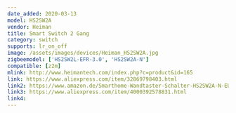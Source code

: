 ```yaml
---
date_added: 2020-03-13
model: HS2SW2A
vendor: Heiman
title: Smart Switch 2 Gang
category: switch
supports: lr_on_off
image: /assets/images/devices/Heiman_HS2SW2A.jpg
zigbeemodel: ['HS2SW2L-EFR-3.0', 'HS2SW2A-N']
compatible: [z2m]
mlink: http://www.heimantech.com/index.php?c=product&id=165
link: https://www.aliexpress.com/item/32869798403.html
link2: https://www.amazon.de/Smarthome-Wandtaster-Schalter-HS2SW2A-N-EU-kompatibel/dp/B0793P9D1D
link3: https://www.aliexpress.com/item/4000392578831.html
link4: 
---
```

